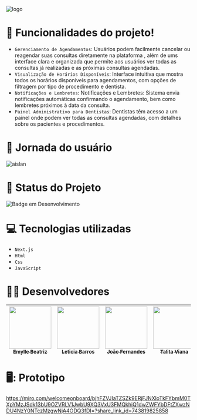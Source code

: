 
![logo ](https://github.com/user-attachments/assets/988175db-d824-4e86-89e4-79408ff11406)

# :hammer: Funcionalidades do projeto!

- `Gerenciamento de Agendamentos`:  Usuários podem facilmente cancelar ou reagendar suas consultas diretamente na plataforma , além de ums interface clara e organizada que permite aos usuários ver todas as consultas já realizadas e as próximas consultas agendadas.
- `Visualização de Horários Disponíveis`: Interface intuitiva que mostra todos os horários disponíveis para agendamentos, com opções de filtragem por tipo de procedimento e dentista.
- `Notificações e Lembretes`: Notificações e Lembretes: Sistema envia notificações automáticas confirmando o agendamento, bem como lembretes próximos à data da consulta.
- `Painel Administrativo para Dentistas`: Dentistas têm acesso a um painel onde podem ver todas as consultas agendadas, com detalhes sobre os pacientes e procedimentos.
# 📑 Jornada do usuário 
![aislan](https://github.com/user-attachments/assets/0ef35908-33a0-4b11-a7c4-33a6e06444b8)

# :construction: Status do Projeto
![Badge em Desenvolvimento](http://img.shields.io/static/v1?label=STATUS&message=EM%20DESENVOLVIMENTO&color=GREEN&style=for-the-badge)

# :computer: Tecnologias utilizadas
- `Next.js` 
- `Html` 
- `Css`
- `JavaScript`
 # :technologist: Desenvolvedores

| [<img loading="lazy" src="https://avatars.githubusercontent.com/u/146274561?v=4" width=115><br><sub>Emylle Beatriz</sub>](https://github.com/Emyllebsousa) |  [<img loading="lazy" src="https://avatars.githubusercontent.com/u/127801531?v=4" width=115><br><sub>Leticia Barros</sub>](https://github.com/leticiabarros23) |  [<img loading="lazy" src="https://avatars.githubusercontent.com/u/137800495?v=4" width=115><br><sub>João Fernandes</sub>](https://github.com/billiezinha) | [<img loading="lazy" src="https://avatars.githubusercontent.com/u/137807145?v=4" width=115><br><sub>Talita Viana</sub>](https://github.com/Vianaat) |
| :---: | :---: | :---: | :---: |


# 🖥️: Prototipo
https://miro.com/welcomeonboard/bjhFZVJIaTZSZk9ERjFJNXloTkFYbmM0TXpYMzJSdk13bU9OZVRLV1JwbU9XQ3VxU3FMQkhiQ1dwZWFYbDFtZXwzNDU4NzY0NTczMzgwNjA4ODQ3fDI=?share_link_id=743819825858
